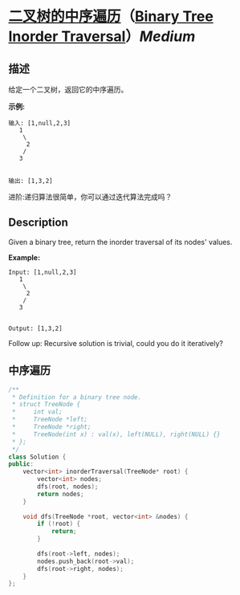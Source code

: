 # [二叉树的中序遍历](https://leetcode-cn.com/problems/binary-tree-inorder-traversal)（[Binary Tree Inorder Traversal](https://leetcode.com/problems/binary-tree-inorder-traversal)）*Medium*
## 描述
给定一个二叉树，返回它的中序遍历。

**示例:**
```
输入: [1,null,2,3]
   1
    \
     2
    /
   3


输出: [1,3,2]

```
进阶:递归算法很简单，你可以通过迭代算法完成吗？

## Description
Given a binary tree, return the inorder traversal of its nodes&#39; values.

**Example:**
```
Input: [1,null,2,3]
   1
    \
     2
    /
   3


Output: [1,3,2]

```
Follow up: Recursive solution is trivial, could you do it iteratively?


## 中序遍历
```c++
/**
 * Definition for a binary tree node.
 * struct TreeNode {
 *     int val;
 *     TreeNode *left;
 *     TreeNode *right;
 *     TreeNode(int x) : val(x), left(NULL), right(NULL) {}
 * };
 */
class Solution {
public:
    vector<int> inorderTraversal(TreeNode* root) {
        vector<int> nodes;
        dfs(root, nodes);
        return nodes;
    }
    
    void dfs(TreeNode *root, vector<int> &nodes) {
        if (!root) {
            return;
        }
        
        dfs(root->left, nodes);
        nodes.push_back(root->val);
        dfs(root->right, nodes);
    }
};
```